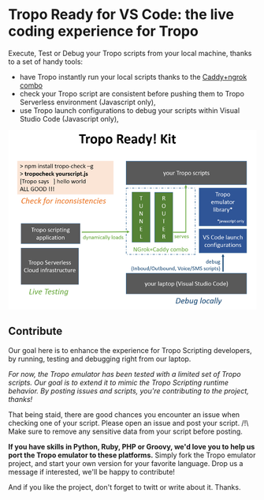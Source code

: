 # Tropo Ready for VS Code: the live coding experience for Tropo

Execute, Test or Debug your Tropo scripts from your local machine, thanks to a set of handy tools:
- have Tropo instantly run your local scripts thanks to the [Caddy+ngrok combo](tunnel/README.md)
- check your Tropo script are consistent before pushing them to Tropo Serverless environment (Javascript only),
- use Tropo launch configurations to debug your scripts within Visual Studio Code (Javascript only),

![Tropo Ready Big Picture](docs/TropoReadyKit.png)


## Contribute

Our goal here is to enhance the experience for Tropo Scripting developers, 
by running, testing and debugging right from our laptop.

_For now, the Tropo emulator has been tested with a limited set of Tropo scripts.
Our goal is to extend it to mimic the Tropo Scripting runtime behavior.
By posting issues and scripts, you're contributing to the project, thanks!_

That being staid, there are good chances you encounter an issue when checking one of your script.
Please open an issue and post your script. 
/!\ Make sure to remove any sensitive data from your script before posting.

**If you have skills in Python, Ruby, PHP or Groovy, we'd love you to help us port the Tropo emulator to these platforms.**
Simply fork the Tropo emulator project, and start your own version for your favorite language.
Drop us a message if interested, we'll be happy to contribute!

And if you like the project, don't forget to twitt or write about it. Thanks.










